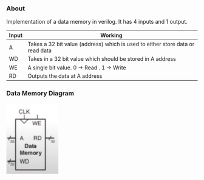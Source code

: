 ### About
Implementation of a data memory in verilog.
It  has 4 inputs and 1 output. 

| Input    | Working |
| -------- | ------- |
| A | Takes a 32 bit value (address) which is used to either store data or read data |
| WD | Takes in a 32 bit value which should be stored in A address |
| WE | A single bit value. 0 -> Read . 1 -> Write  |
| RD | Outputs the data at A address |

### Data Memory Diagram
![](./circuit.png)